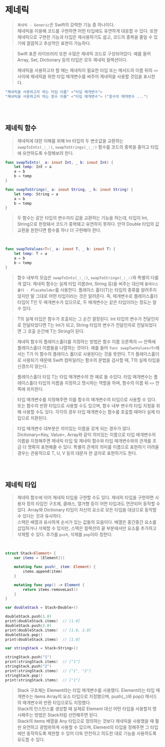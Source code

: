 # 제네릭

> `제네릭 - Generic`은 Swift의 강력한 기능 중 하나이다.  
> 제네릭을 이용해 코드를 구현하면 어떤 타입에도 유연하게 대응할 수 있다. 또한 제네릭으로 구현한 기능과 타입은 재사용하기도 쉽고, 코드의 중복을 줄일 수 있기에 깔끔하고 추상적인 표현이 가능하다.

> Swift 표준 라이브러리 또한 수많은 제네릭 코드로 구성되어있다. 예를 들어 Array, Set, Dictionary 등의 타입은 모두 제네릭 컬렉션이다.

> 제네릭을 사용하고자 할 때는 제네릭이 필요한 타입 또는 메서드의 이름 뒤의 `<>` 사이에 제네릭을 위한 타입 매개변수를 써주어 제네릭을 사용할 것임을 표시한다.

```swift
"제네릭을 사용하고자 하는 타입 이름" <"타입 매개변수">
"제네릭을 사용하고자 하는 함수 이름" <"타입 매개변수"> ("함수의 매개변수 ...")
```

<br><br>


## 제네릭 함수

> 제네릭에 대한 이해를 위해 Int 타입의 두 변숫값을 교환하는 `swapToInts(_:_:)`, `swapToStrings(_:_:)` 함수를 코드의 중복을 줄이고 타입에 유연하도록 수정해보려 한다.

```swift
func swapToInts(_ a: inout Int, _ b: inout Int) {
    let temp: Int = a
    a = b
    b = temp
}

func swapToStrings(_ a: inout String, _ b: inout String) {
    let temp: String = a
    a = b
    b = temp
}
```

> 두 함수는 같은 타입의 변수끼리 값을 교환하는 기능을 하는데, 타입이 Int, String으로 한정돼서 코드가 중복돼고 유연하지 못하다. 만약 Double 타입의 값 교환을 원한다면 함수를 하나 더 구현해야 한다.

<br>

```swift
func swapToValues<T>(_ a: inout T, _ b: inout T) {
    let temp: T = a
    a = b
    b = temp
}
```

> 함수 내부의 모습은 `swapToInts(_:_:)`, `swapToStrings(_:_:)`와 특별히 다를게 없다. 제네릭 함수는 실제 타입 이름(Int, String 등)을 써주는 대신에 `플레이스 홀더 - Placeholder`를 사용한다. 플레이스 홀더(T)는 타입의 종류를 알려주지 않지만 말 그대로 어떤 타입이라는 것은 알려준다. 즉, 매개변수로 플레이스홀더 타입이 T인 두 매개변수가 있으므로, 두 매개변수는 같은 타입이라는 정도는 알 수 있다.  

> T의 실제 타입은 함수가 호출되는 그 순간 결정된다. Int 타입의 변수가 전달인자로 전달되었다면 T는 Int가 되고, String 타입의 변수가 전달인자로 전달되었다면 그 호출 순간에 T는 String이 된다.

> 제네릭 함수의 플레이스홀더를 지정하는 방법은 함수 이름 오른쪽의 `<>` 안쪽에 플레이스홀더 이름들을 나열하는 것이다. 예를 들어 `func swapTwoValues<T>`에서는 T가 이 함수의 플레이스 홀더로 사용된다는 것을 뜻한다. T가 플레이스홀더로 사용되기 때문에 Swift 컴파일러는 함수의 문법을 검사할 때, T의 실제 타입을 신경쓰지 않는다.

> 플레이스홀더 타입 T는 타입 매개변수의 한 예로 들 수있다. 타입 매개변수는 플레이스홀더 타입의 이름을 지정하고 명시하는 역할을 하며, 함수의 이름 뒤 `<>` 안쪽에 위치한다.

> 타입 매개변수를 지정해주면 이를 함수의 매개변수의 타입으로 사용할 수 있다. 또는 함수의 반환 타입으로 사용할 수도 있으며, 함수 내부 변수의 타입 지정을 위해 사용할 수도 있다. 각각의 경우 타입 매개변수는 함수를 호출할 때마다 실제 타입으로 치환된다.

> 타입 매개변수 대부분은 의미있는 이름을 갖게 되는 경우가 많다. Dictionary<Key, Value>, Array<Element>와 같이 의미있는 이름으로 타입 매개변수의 이름을 지정해주면 제네릭 타입 및 제네릭 함수와 타입 매개변수와의 관계를 조금 더 명확히 표현해줄 수 있다. 특별히 관계의  의미를 이름으로 표현하기 어려울 경우는 관용적으로 T, U, V 등의 대문자 한 글자로 표현하기도 한다.

<br><br>


## 제네릭 타입

> 제네릭 함수에 이어 제네릭 타입을 구현할 수도 있다. 제네릭 타입을 구현하면 사용자 정의 타입인 구조체, 클래스, 열거형 등이 어떤 타입과도 연관되어 동작할 수 있다. Array와 Dictionary 타입이 자신의 요소로 모든 타입을 대상으로 동작할 수 있다는 것과 유사하다.  
> 스택은 배열과 유사하게 순서가 있는 값들의 모음이다. 배열은 중간중간 요소를 삽입하거나 삭제할 수 있지만, 스택은 컬렉션의 끝 부분에서만 요소를 추가하고 삭제할 수 있다. 추가를 `push`, 삭제를 `pop`이라 칭한다.  

<br>

```swift
struct Stack<Element> {
    var items = [Element]()

    mutating func push(_ item: Element) {
        items.append(item)
    }

    mutating func pop() -> Element {
        return items.removeLast()
    }
}

var doubleStack = Stack<Double>()

doubleStack.push(1.0)
print(doubleStack.items)  // [1.0]
doubleStack.push(2.0)
print(doubleStack.items)  // [1.0, 2.0]
doubleStack.pop()
print(doubleStack.items)  // [1.0]

var stringStack = Stack<String>()

stringStack.push("1")
print(stringStack.items)  // ["1"]
stringStack.push("2")
print(stringStack.items)  // ["1", "2"]
stringStack.pop()
print(stringStack.items)  // ["1"]
```

> Stack 구조체는 Element라는 타입 매개변수를 사용했다. Element라는 타입 매개변수는 items Array의 요소 타입으로 지정했으며, push(_:)와 pop() 메서드의 매개변수와 반환 타입으로도 지정했다.  
> Stack의 인스턴스를 생성할 때 실제로 Element 대신 어떤 타입을 사용할지 명시해주는 방법은 Stack<Type>처럼 선언해주면 된다.  
> Stack의 items 배열을 Any 타입으로 정의하는 것보다 제네릭을 사용했을 때 훨씬 유연하고 광범위하게 사용할 수 있으며, Element의 타입을 정해주면 그 타입에만 동작하도록 제한할 수 있어 더욱 안전하고 의도한 대로 기능을 사용하도록 유도할 수 있다.

<br><br>
